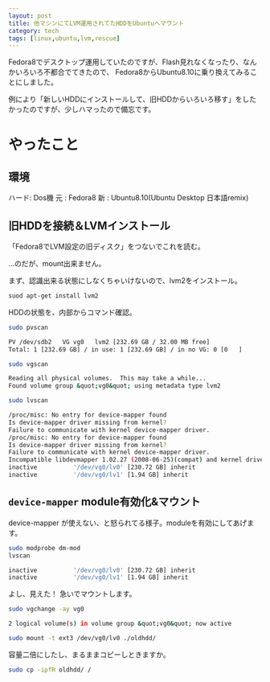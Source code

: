 ```yaml
---
layout: post
title: 他マシンにてLVM運用されてたHDDをUbuntuへマウント
category: tech
tags: [linux,ubuntu,lvm,rescue]
---
```


Fedora8でデスクトップ運用していたのですが、Flash見れなくなったり、なんかいろいろ不都合でてきたので、
Fedora8からUbuntu8.10に乗り換えてみることにしました。

例により「新しいHDDにインストールして、旧HDDからいろいろ移す」をしたかったのですが、少しハマったので備忘です。

# やったこと

## 環境

ハード: Dos機
元 : Fedora8
新 : Ubuntu8.10(Ubuntu Desktop 日本語remix)

## 旧HDDを接続＆LVMインストール

「Fedora8でLVM設定の旧ディスク」をつないでこれを読む。

…のだが、mount出来ません。

まず、認識出来る状態にしなくちゃいけないので、lvm2をインストール。

```bash
suod apt-get install lvm2
```

HDDの状態を、内部からコマンド確認。

```bash
sudo pvscan

PV /dev/sdb2   VG vg0   lvm2 [232.69 GB / 32.00 MB free]
Total: 1 [232.69 GB] / in use: 1 [232.69 GB] / in no VG: 0 [0   ]

sudo vgscan

Reading all physical volumes.  This may take a while...
Found volume group &quot;vg0&quot; using metadata type lvm2

sudo lvscan

/proc/misc: No entry for device-mapper found
Is device-mapper driver missing from kernel?
Failure to communicate with kernel device-mapper driver.
/proc/misc: No entry for device-mapper found
Is device-mapper driver missing from kernel?
Failure to communicate with kernel device-mapper driver.
Incompatible libdevmapper 1.02.27 (2008-06-25)(compat) and kernel driver
inactive          '/dev/vg0/lv0' [230.72 GB] inherit
inactive          '/dev/vg0/lv1' [1.94 GB] inherit
```

## `device-mapper` module有効化&マウント

device-mapper が使えない、と怒られてる様子。moduleを有効にしてあげます。

```bash
sudo modprobe dm-mod
lvscan

inactive          '/dev/vg0/lv0' [230.72 GB] inherit
inactive          '/dev/vg0/lv1' [1.94 GB] inherit
```

よし、見えた！ 急いでマウントします。

```bash
sudo vgchange -ay vg0

2 logical volume(s) in volume group &quot;vg0&quot; now active

sudo mount -t ext3 /dev/vg0/lv0 ./oldhdd/
```

容量二倍にしたし、まるままコピーしときますか。

```bash
sudo cp -ipfR oldhdd/ /
```
